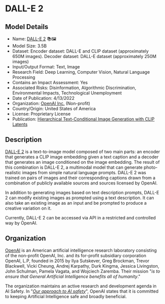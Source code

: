 # DALL-E 2

## Model Details

- Name: [DALL-E 2](https://openai.com/dall-e-2/) 📚🖼️
- Model Size: 3.5B
- Dataset: Encoder dataset: DALL-E and CLIP dataset (approximately 650M images). Decoder dataset: DALL-E dataset (approximately 250M images)
- Input/Output Format: Text, Image
- Research Field: Deep Learning, Computer Vision, Natural Language Processing
- Contains an Impact Assessment: Yes
- Associated Risks: Disinformation, Algorithmic Discrimination, Environmental Impacts, Technological Unemployment
- Date of Publication: 4/13/2022
- Organization: [OpenAI Inc.](https://openai.com/) (Non-profit)
- Country/Origin: United States of America
- License: Proprietary License
- Publication: [Hierarchical Text-Conditional Image Generation with CLIP Latents](https://arxiv.org/abs/2204.06125)

## Description

[DALL-E 2](https://openai.com/dall-e-2) is a text-to-image model composed of two main parts: an encoder that generates a CLIP image embedding given a text caption and a decoder that generates an image conditioned on the image embedding. The result of this combination is DALL-E 2, a multimodal model that can generate photo-realistic images from simple natural language prompts. DALL-E 2 was trained on pairs of images and their corresponding captions drawn from a combination of publicly available sources and sources licensed by OpenAI.

In addition to generating images based on text description prompts, DALL-E 2 can modify existing images as prompted using a text description. It can also take an existing image as an input and be prompted to produce a creative variation on it.

Currently, DALL-E 2 can be accessed via API in a restricted and controlled way by OpenAI.

## Organization

[OpenAI](https://openai.com/) is an American artificial intelligence research laboratory consisting of the non-profit OpenAI, Inc. and its for-profit subsidiary corporation OpenAI, L.P, founded in 2015 by Ilya Sutskever, Greg Brockman, Trevor Blackwell, Vicki Cheung, Andrej Karpathy, Durk Kingma, Jessica Livingston, John Schulman, Pamela Vagata, and Wojciech Zaremba. Their mission "_is to ensure that General Artificial Intelligence benefits all of humanity_."  
  
The organization maintains an active research and development agenda in AI Safety. In "_[Our approach to AI safety](https://openai.com/blog/our-approach-to-ai-safety)_", OpenAI states that it is committed to keeping Artificial Intelligence safe and broadly beneficial.
